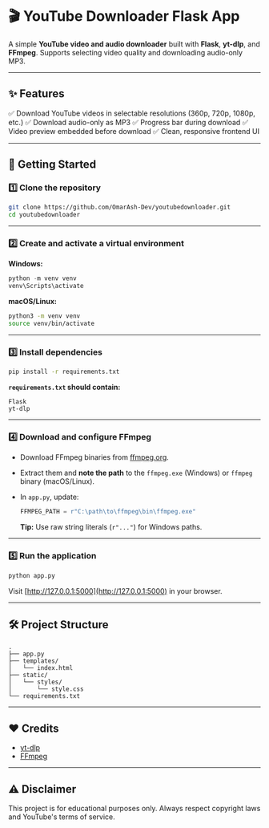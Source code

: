 # 🎬 YouTube Downloader Flask App

A simple **YouTube video and audio downloader** built with **Flask**, **yt-dlp**, and **FFmpeg**.
Supports selecting video quality and downloading audio-only MP3.

---

## ✨ Features

✅ Download YouTube videos in selectable resolutions (360p, 720p, 1080p, etc.)
✅ Download audio-only as MP3
✅ Progress bar during download
✅ Video preview embedded before download
✅ Clean, responsive frontend UI

---

## 🚀 Getting Started

### 1️⃣ Clone the repository

```bash
git clone https://github.com/OmarAsh-Dev/youtubedownloader.git
cd youtubedownloader
```

---

### 2️⃣ Create and activate a virtual environment

**Windows:**

```powershell
python -m venv venv
venv\Scripts\activate
```

**macOS/Linux:**

```bash
python3 -m venv venv
source venv/bin/activate
```

---

### 3️⃣ Install dependencies

```bash
pip install -r requirements.txt
```

**`requirements.txt` should contain:**

```
Flask
yt-dlp
```

---

### 4️⃣ Download and configure FFmpeg

* Download FFmpeg binaries from [ffmpeg.org](https://ffmpeg.org/download.html).
* Extract them and **note the path** to the `ffmpeg.exe` (Windows) or `ffmpeg` binary (macOS/Linux).
* In `app.py`, update:

  ```python
  FFMPEG_PATH = r"C:\path\to\ffmpeg\bin\ffmpeg.exe"
  ```

  **Tip:** Use raw string literals (`r"..."`) for Windows paths.

---

### 5️⃣ Run the application

```bash
python app.py
```

Visit [http://127.0.0.1:5000](http://127.0.0.1:5000) in your browser.

---

## 🛠️ Project Structure

```
.
├── app.py
├── templates/
│   └── index.html
├── static/
│   └── styles/
│       └── style.css
└── requirements.txt
```

---

## ❤️ Credits

* [yt-dlp](https://github.com/yt-dlp/yt-dlp)
* [FFmpeg](https://ffmpeg.org/)

---

## ⚠️ Disclaimer

This project is for educational purposes only.
Always respect copyright laws and YouTube's terms of service.

